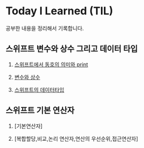 # Today I Learned (TIL)

공부한 내용을 정리해서 기록합니다.


## 스위프트 변수와 상수 그리고 데이터 타입
1. [스위프트에서 동호의 의미와 print](./스위프트%20문법/스위프트에서%20등호의%20의미와%20print.md)

2. [변수와 상수](./스위프트%20문법/변수와%20상수.md)

3. [스위프트의 데이터타입](./스위프트%20문법/스위프트의%20데이터타입.md)

## 스위프트 기본 연산자

1. [기본연산자]

2. [복합할당,비교,논리 연산자,연산의 우선순위,접근연산자]
